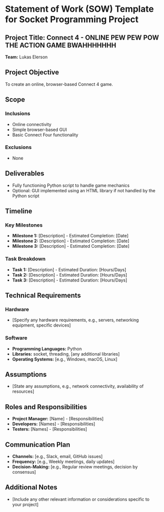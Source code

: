 # Statement of Work (SOW) Template for Socket Programming Project

## Project Title: Connect 4 - ONLINE PEW PEW POW THE ACTION GAME BWAHHHHHHH

**Team:** Lukas Elerson

## Project Objective
To create an online, browser-based Connect 4 game.

## Scope

### Inclusions
- Online connectivity
- Simple browser-based GUI
- Basic Connect Four functionality

### Exclusions
- None

## Deliverables
- Fully functioning Python script to handle game mechanics
- Optional: GUI implemented using an HTML library if not handled by the Python script

## Timeline

### Key Milestones
- **Milestone 1:** [Description] - Estimated Completion: [Date]
- **Milestone 2:** [Description] - Estimated Completion: [Date]
- **Milestone 3:** [Description] - Estimated Completion: [Date]

### Task Breakdown
- **Task 1:** [Description] - Estimated Duration: [Hours/Days]
- **Task 2:** [Description] - Estimated Duration: [Hours/Days]
- **Task 3:** [Description] - Estimated Duration: [Hours/Days]

## Technical Requirements

### Hardware
- [Specify any hardware requirements, e.g., servers, networking equipment, specific devices]

### Software
- **Programming Languages:** Python
- **Libraries:** socket, threading, [any additional libraries]
- **Operating Systems:** [e.g., Windows, macOS, Linux]

## Assumptions
- [State any assumptions, e.g., network connectivity, availability of resources]

## Roles and Responsibilities
- **Project Manager:** [Name] - [Responsibilities]
- **Developers:** [Names] - [Responsibilities]
- **Testers:** [Names] - [Responsibilities]

## Communication Plan
- **Channels:** [e.g., Slack, email, GitHub issues]
- **Frequency:** [e.g., Weekly meetings, daily updates]
- **Decision-Making:** [e.g., Regular review meetings, decision by consensus]

## Additional Notes
- [Include any other relevant information or considerations specific to your project]
